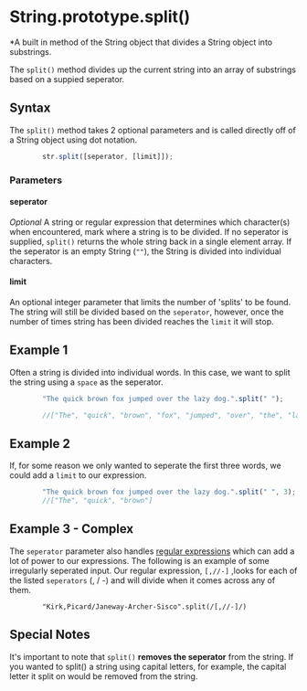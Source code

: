 # String.prototype.split()

*A built in method of the String object that divides a String object into substrings.

The `split()` method divides up the current string into an array of substrings based on a suppied seperator.


## Syntax

The `split()` method takes 2 optional parameters and is called directly off of a String object using dot notation.

```javascript
        str.split([seperator, [limit]]);
```

### Parameters


#### seperator

*Optional* A string or regular expression that determines which character(s) when encountered, mark where a string is to be divided. If no seperator is supplied, `split()` returns the whole string back in a single element array. If the seperator is an empty String (`""`), the String is divided into individual characters.

#### limit

An optional integer parameter that limits the number of 'splits' to be found. The string will still be divided based on the `seperator`, however, once the number of times string has been divided reaches the `limit` it will stop.

## Example 1

Often a string is divided into individual words. In this case, we want to split the string using a `space` as the seperator.

```javascript
        "The quick brown fox jumped over the lazy dog.".split(" ");

        //["The", "quick", "brown", "fox", "jumped", "over", "the", "lazy", "dog."]
```

## Example 2

If, for some reason we only wanted to seperate the first three words, we could add a `limit` to our expression.

```javascript
        "The quick brown fox jumped over the lazy dog.".split(" ", 3);
        //["The", "quick", "brown"]
```

## Example 3 - Complex

The `seperator` parameter also handles [regular expressions](https://developer.mozilla.org/en-US/docs/Web/JavaScript/Guide/Regular_Expressions) which can add a lot of power to our expressions. The following is an example of some irregularly seperated input. Our regular expression, `[,//-]` ,looks for each of the listed `seperators` (, / -) and will divide when it comes across any of them. 

```
        "Kirk,Picard/Janeway-Archer-Sisco".split(/[,//-]/)
```

## Special Notes
It's important to note that `split()` **removes the seperator** from the string. If you wanted to split() a string using capital letters, for example, the capital letter it split on would be removed from the string.